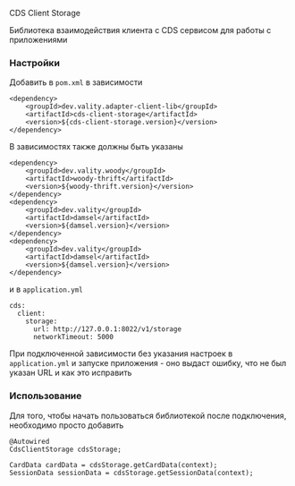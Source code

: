 CDS Client Storage

Библиотека взаимодействия клиента с CDS сервисом для работы с приложениями

### Настройки

Добавить в `pom.xml` в зависимости

```
<dependency>
    <groupId>dev.vality.adapter-client-lib</groupId>
    <artifactId>cds-client-storage</artifactId>
    <version>${cds-client-storage.version}</version>
</dependency>
```

В зависимостях также должны быть указаны

```
<dependency>
    <groupId>dev.vality.woody</groupId>
    <artifactId>woody-thrift</artifactId>
    <version>${woody-thrift.version}</version>
</dependency>
<dependency>
    <groupId>dev.vality</groupId>
    <artifactId>damsel</artifactId>
    <version>${damsel.version}</version>
</dependency>
<dependency>
    <groupId>dev.vality</groupId>
    <artifactId>damsel</artifactId>
    <version>${damsel.version}</version>
</dependency>
```

и в `application.yml`

```
cds:
  client:
    storage:
      url: http://127.0.0.1:8022/v1/storage
      networkTimeout: 5000
```

При подключенной зависимости без указания настроек в `application.yml` и запуске приложения - оно выдаст ошибку, что не
был указан URL и как это исправить

### Использование

Для того, чтобы начать пользоваться библиотекой после подключения, необходимо просто добавить

```
@Autowired
CdsClientStorage cdsStorage;

CardData cardData = cdsStorage.getCardData(context);
SessionData sessionData = cdsStorage.getSessionData(context);
```
